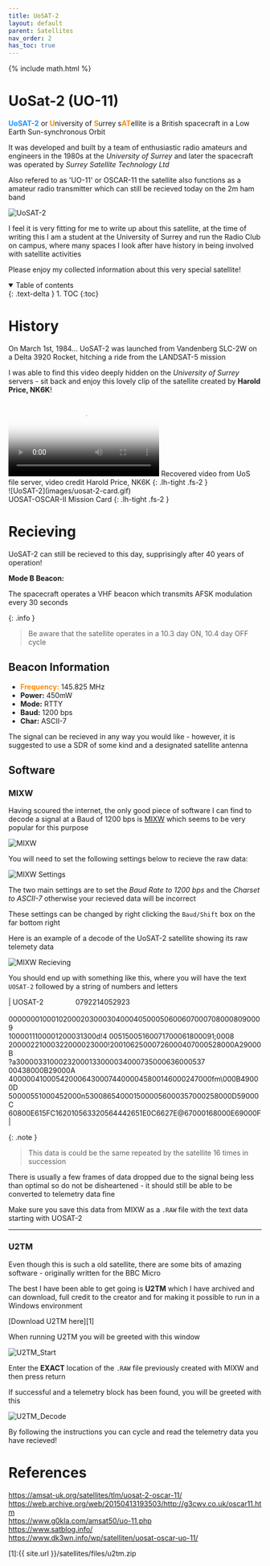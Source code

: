 ```yaml
---
title: UoSAT-2
layout: default
parent: Satellites
nav_order: 2
has_toc: true
---
```


{% include math.html %}

<h1><b>UoSat-2</b> (UO-11)</h1>

<span style="color:DodgerBlue">**UoSAT-2**</span> or <span style="color:DarkOrange">**U**</span>niversity of <span style="color:DarkOrange">**S**</span>urrey s<span style="color:DarkOrange">**AT**</span>ellite is a British spacecraft in a Low Earth Sun-synchronous Orbit

It was developed and built by a team of enthusiastic radio amateurs and engineers in the 1980s at the *University of Surrey* and later the spacecraft was operated by *Surrey Satellite Technology Ltd*

Also refered to as 'UO-11' or OSCAR-11 the satellite also functions as a amateur radio transmitter which can still be recieved today on the 2m ham band

![UoSAT-2](images/uosat-2.jpg)

I feel it is very fitting for me to write up about this satellite, at the time of writing this I am a student at the University of Surrey and run the Radio Club on campus, where many spaces I look after have history in being involved with satellite activities 

Please enjoy my collected information about this very special satellite!


<details open markdown="block">
  <summary>
    Table of contents
  </summary>
  {: .text-delta }
1. TOC
{:toc}
</details>

# History

On March 1st, 1984... UoSAT-2 was launched from Vandenberg SLC-2W on a Delta 3920 Rocket, hitching a ride from the LANDSAT-5 mission

I was able to find this video deeply hidden on the *University of Surrey* servers - sit back and enjoy this lovely clip of the satellite created by **Harold Price, NK6K**!

<video poster="files/uosat-2-coming-home-poster.png" controls>
    <source src="{{ site.my-media-path }}files/uosat-2-coming-home.mp4" type="video/mp4">
</video>
Recovered video from UoS file server, video credit Harold Price, NK6K
{: .lh-tight .fs-2 }

<br>
![UoSAT-2](images/uosat-2-card.gif)<br>
UOSAT-OSCAR-II Mission Card
{: .lh-tight .fs-2 }

# Recieving

UoSAT-2 can still be recieved to this day, supprisingly after 40 years of operation!

**Mode B Beacon:**

The spacecraft operates a VHF beacon which transmits AFSK modulation every 30 seconds

{: .info }
> Be aware that the satellite operates in a 10.3 day ON, 10.4 day OFF cycle


## Beacon Information
- <span style="color:DarkOrange">**Frequency:**</span> 145.825 MHz
- **Power:** 450mW
- **Mode:** RTTY
- **Baud:** 1200 bps
- **Char:** ASCII-7

The signal can be recieved in any way you would like - however, it is suggested to use a SDR of some kind and a designated satellite antenna


## Software

### MIXW

Having scoured the internet, the only good piece of software I can find to decode a signal at a Baud of 1200 bps is [MIXW](https://mixw.net/) which seems to be very popular for this purpose

![MIXW](images/MIXW.png)<br>

You will need to set the following settings below to recieve the raw data:

![MIXW Settings](images/MIXW_RTTY_UOSAT-2.png)

The two main settings are to set the *Baud Rate to 1200 bps* and the *Charset to ASCII-7* otherwise your recieved data will be incorrect

These settings can be changed by right clicking the `Baud/Shift` box on the far bottom right

Here is an example of a decode of the UoSAT-2 satellite showing its raw telemety data

![MIXW Recieving](images/MIXW_RTTY_UOSAT-2_Recieve.png)

You should end up with something like this, where you will have the text `UOSAT-2` followed by a string of numbers and letters

| UOSAT-2 &emsp;&emsp;&emsp;&emsp; 0792214052923<br><br>00000001000102000203000304000405000506006070007080008090009<br>1000011100001200031300d!4 00515005160071700061800091;0008<br>20000221000322000023000!20010625000726000407000528000A29000B<br>?a30000331000232000133000034000735000636000537 00438000B29000A<br>40000041000542000643000744000045800146000247000fm\000B49000D<br>50000551000452000n5300865400015000056000357000258000D59000C<br>60800E615FC162010563320564442651E0C6627E@67000168000E69000F |

{: .note }
> This data is could be the same repeated by the satellite 16 times in succession


There is usually a few frames of data dropped due to the signal being less than optimal so do not be disheartened - it should still be able to be converted to telemetry data fine

Make sure you save this data from MIXW as a `.RAW` file with the text data starting with UOSAT-2

<hr>

### U2TM

Even though this is such a old satellite, there are some bits of amazing software - originally written for the BBC Micro 

The best I have been able to get going is **U2TM** which I have archived and can download, full credit to the creator and for making it possible to run in a Windows environment

[Download U2TM here][1]

When running U2TM you will be greeted with this window

![U2TM_Start](images/U2TM_Start.png)

Enter the **EXACT** location of the `.RAW` file previously created with MIXW and then press return

If successful and a telemetry block has been found, you will be greeted with this

![U2TM_Decode](images/U2TM_Decode.png)

By following the instructions you can cycle and read the telemetry data you have recieved!


# References

<https://amsat-uk.org/satellites/tlm/uosat-2-oscar-11/><br>
<https://web.archive.org/web/20150413193503/http://g3cwv.co.uk/oscar11.htm><br>
<https://www.g0kla.com/amsat50/uo-11.php><br>
<https://www.satblog.info/><br>
<https://www.dk3wn.info/wp/satelliten/uosat-oscar-uo-11/><br>

<script>
	var map_n2yo = '4'; 
	var norad_n2yo = '14781';
	var size_n2yo = 'small';
	var allpasses_n2yo = '0';
</script>
<script type="text/javascript" src="https://www.n2yo.com/js/widget-tracker.js"></script>

[1]:{{ site.url }}/satellites/files/u2tm.zip